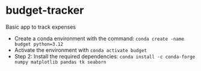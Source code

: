 # budget-tracker
Basic app to track expenses

- Create a conda environment with the command:  `conda create -name budget python=3.12`
- Activate the environment with `conda activate budget`
- Step 2: Install the required dependencies: `conda install -c conda-forge numpy matplotlib pandas tk seaborn`

